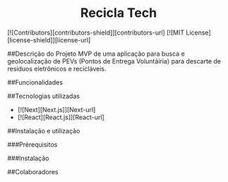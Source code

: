 <h1 align="center">Recicla Tech</h1>

[![Contributors][contributors-shield]][contributors-url]
[![MIT License][license-shield]][license-url]

##Descrição do Projeto
MVP de uma aplicação para busca e geolocalização de PEVs (Pontos de Entrega Voluntáiria) para descarte de resíduos eletrõnicos e recicláveis.

##Funcionalidades

##Tecnologias utilizadas
* [![Next][Next.js]][Next-url]
* [![React][React.js]][React-url]

##Instalação e utilização

###Prérequisitos

###Instalação

##Colaboradores
